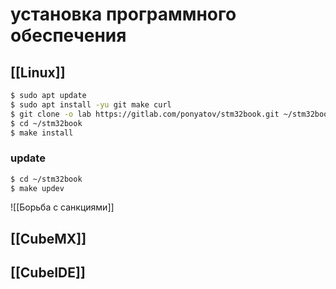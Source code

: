 # установка программного обеспечения

## [[Linux]]

```sh
$ sudo apt update
$ sudo apt install -yu git make curl
$ git clone -o lab https://gitlab.com/ponyatov/stm32book.git ~/stm32book
$ cd ~/stm32book
$ make install
```

### update

```sh
$ cd ~/stm32book
$ make updev
```

![[Борьба с санкциями]]

## [[CubeMX]]

## [[CubeIDE]]

